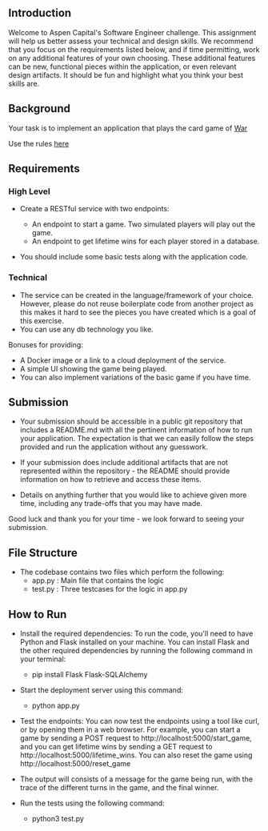 ## Introduction

Welcome to Aspen Capital's Software Engineer challenge. This assignment will help us better assess your technical and design skills. We recommend that you focus on the requirements listed below, and if time permitting, work on any additional features of your own choosing. These additional features can be new, functional pieces within the application, or even relevant design artifacts. It should be fun and highlight what you think your best skills are.

## Background

Your task is to implement an application that plays the card game of [War](https://en.wikipedia.org/wiki/War_(card_game))

Use the rules [here](https://bicyclecards.com/how-to-play/war/)

## Requirements

### High Level

* Create a RESTful service with two endpoints:

	* An endpoint to start a game. Two simulated players will play out the game.
	* An endpoint to get lifetime wins for each player stored in a database.

* You should include some basic tests along with the application code.

### Technical

* The service can be created in the language/framework of your choice. However, please do not reuse boilerplate
  code from another project as this makes it hard to see the pieces you have created which is a goal
  of this exercise.
* You can use any db technology you like.

Bonuses for providing:

* A Docker image or a link to a cloud deployment of the service.
* A simple UI showing the game being played.
* You can also implement variations of the basic game if you have time.

## Submission
* Your submission should be accessible in a public git repository that includes a README.md with all the pertinent information of how to run your application. 
The expectation is that we can easily follow the steps provided and run the application without any guesswork.
* If your submission does include additional artifacts that are not represented within the repository - the README should provide information on how to retrieve and access these items.

* Details on anything further that you would like to achieve given more time, including any trade-offs that you may have made.

Good luck and thank you for your time - we look forward to seeing your submission.

## File Structure
* The codebase contains two files which perform the following:
	* app.py : Main file that contains the logic
	* test.py : Three testcases for the logic in app.py

## How to Run 
* Install the required dependencies: To run the code, you'll need to have Python and Flask installed on your machine. You can install Flask and the other required dependencies by running the following command in your terminal:
	* pip install Flask Flask-SQLAlchemy

* Start the deployment server using this command: 
	* python app.py

* Test the endpoints: You can now test the endpoints using a tool like curl, or by opening them in a web browser. For example, you can start a game by sending a POST request to http://localhost:5000/start_game, and you can get lifetime wins by sending a GET request to http://localhost:5000/lifetime_wins. You can also reset the game using http://localhost:5000/reset_game

* The output will consists of a message for the game being run, with the trace of the different turns in the game, and the final winner.

* Run the tests using the following command:
	* python3 test.py
